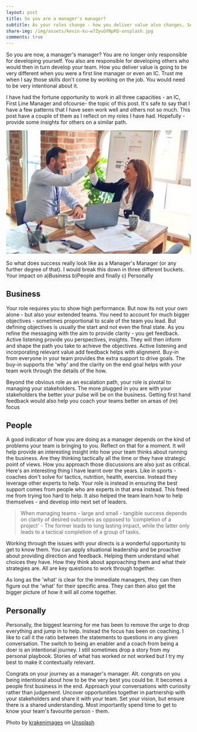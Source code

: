 ```yaml
---
layout: post
title: So you are a manager's manager?
subtitle: As your roles change - how you deliver value also changes. Sometimes in unfamiliar ways and that takes intentionality to realign. This post covers some ideas and lessons learnt along the way
share-img: /img/assets/kevin-ku-w7ZyuGYNpRQ-unsplash.jpg
comments: true
---
```


So you are now, a manager's manager? You are no longer only responsible for developing yourself. You also are responsible for developing others who would then in turn develop your team. How you deliver value is going to be very different when you were a first line manager or even an IC. Trust me when I say those skills don't come by working on the job. You would need to be very intentional about it.
 
I have had the fortune opportunity to work in all three capacities - an IC, First Line Manager and ofcourse- the topic of this post. It's safe to say that I have a few patterns that I have seen work well and others not so much. This post have a couple of them as I reflect on my roles I have had. Hopefully - provide some insights for others on a similar path.


![So you are a manager's manager?](/img/assets/krakenimages-376KN_ISplE-unsplash.jpg)

So what does success really look like as a Manager's Manager (or any further degree of that). I would break this down in three different buckets. Your impact on a)Business b)People and finally c) Personally

## Business
Your role requires you to show high performance. But now its not your own alone - but also your extended teams. You need to account for much bigger objectives - sometimes proportional to scale of the team you lead. But defining objectives is usually  the start and  not even the final state. As you refine the messaging with the aim to provide clarity - you get feedback. Active listening provide you perspectives, insights. They will then inform and shape the path you take to achieve the objectives. Active listening and incorporating relevant value add feedback helps with alignment. Buy-in from everyone in your team provides the extra support to drive goals. The buy-in supports the 'why' and the clarity on the end goal helps with your team work through the details of the how. 

Beyond the obvious role as an escalation path, your role is pivotal to managing your stakeholders. The more plugged in you are with your stakeholders the better your pulse will be on the business. Getting first hand feedback would also help you coach your teams better on areas of (re) focus

## People
A good indicator of how you are doing as a manager depends on the kind of problems your team is bringing to you. Reflect on that for a moment. It will help provide an interesting insight into how your team thinks about running the business. Are they thinking tactically all the time or they have strategic point of views. How you approach those discussions are also just as critical. Here's an interesting thing I have learnt over the years. Like in sports - coaches don't solve for tactics, nutrition, health, exercise. Instead they leverage other experts to help. Your role is instead in ensuring the best support comes from people who are experts in that area instead. This freed me from trying too hard to help. It also helped the team learn how to help themselves - and develop into next set of leaders. 

> When managing teams - large and small - tangible success depends on clarity of desired outcomes as opposed to 'completion of a project' - The former leads to long lasting impact, while the latter only leads to a tactical completion of a group of tasks.

Working through the issues with your directs is a wonderful opportunity to get to know them. You can apply situational leadership and be proactive about providing direction and feedback. Helping them understand what choices they have. How they think about approaching them and what their strategies are. All are key questions to work through together. 

As long as the 'what' is clear for the immediate managers, they can then figure out the 'what' for their specific area. They can then also get the bigger picture of how it will all come together. 

## Personally
Personally, the biggest learning for me has been to remove the urge to drop everything and jump in to help. Instead the focus has been on coaching. I like to call it the ratio between the statements to questions in any given conversation. The switch to being an enabler and a coach from being a doer is an intentional journey. I still sometimes drop a story from my personal playbook. Stories of what has worked or not worked but I try my best to make it contextually relevant. 

Congrats on your journey as a manager's manager. Alt. congrats on you being intentional about how to be the very best you could be. It becomes a people first business in the end. Approach your conversations with curiosity rather than judgement. Uncover opportunities together in partnership with your stakeholders and share it with your team. Set your vision, but ensure there is a shared understanding. Most importantly spend time to get to know your team's favourite person - them.

Photo by <a href="https://unsplash.com/@krakenimages?utm_source=unsplash&utm_medium=referral&utm_content=creditCopyText">krakenimages</a> on <a href="https://unsplash.com/?utm_source=unsplash&utm_medium=referral&utm_content=creditCopyText">Unsplash</a>
  